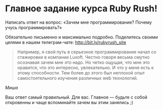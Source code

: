 # Главное задание курса Ruby Rush!

Написать ответ на вопрос: «Зачем мне программирование? Почему учусь программировать?»

Обязательно письменно и максимально подробно. Поделитесь своими целями в нашем телеграм-чате: http://bit.ly/rubyrush_site

<div class="rubyrush-task-hint">

> Например, я свой путь в серьезное программирование начал со стажировки в компании Luxoft. Честно говоря весьма смутно осознавая зачем мне это надо. Но четко ощущая, что мне это нравится, что это интересно, увлекательно. И что у меня есть к этому способности. Тем более до этого был неплохой опыт самостоятельного изучения различных web технологий.

*Миша*

</div>


<div class="rubyrush-task-answer">

Ваш ответ самый правильный. Для вас. Главное — будьте с собой откровенны и чаще вспоминайте 
зачем вы этим занялись ;)

</div>
